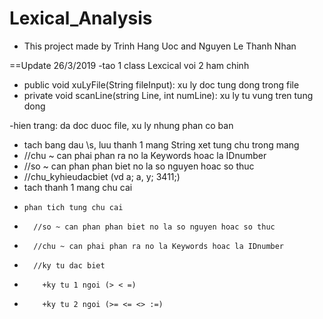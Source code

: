 # Lexical_Analysis
- This project made by Trinh Hang Uoc and Nguyen Le Thanh Nhan

==Update 26/3/2019
-tao 1 class Lexcical voi 2 ham chinh
-    public void xuLyFile(String fileInput): xu ly doc tung dong trong file
-    private void scanLine(string Line, int numLine): xu ly tu vung tren tung dong

-hien trang: da doc duoc file, xu ly nhung phan co ban

- tach bang dau \\s, luu thanh 1 mang String xet tung chu trong mang
-  //chu ~ can phai phan ra no la Keywords hoac la IDnumber
-  //so ~ can phan phan biet no la so nguyen hoac so thuc
-  //chu_kyhieudacbiet (vd a; a, y; 3411;)
- tach thanh 1 mang chu cai
-     phan tich tung chu cai
-       //so ~ can phan phan biet no la so nguyen hoac so thuc
-       //chu ~ can phai phan ra no la Keywords hoac la IDnumber
-       //ky tu dac biet
-         +ky tu 1 ngoi (> < =)
-         +ky tu 2 ngoi (>= <= <> :=)
